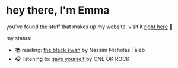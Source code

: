# hey there, I'm Emma
you've found the stuff that makes up my website. visit it [right here](https://ehuang.dev) 🎊

my status:
- 📚 reading: [the black swan](https://www.google.com/books/edition/_/YdOYmYA2TJYC?hl=en) by Nassim Nicholas Taleb
- 🎧 listening to: [save yourself](https://www.last.fm/music/ONE+OK+ROCK/Save+Yourself) by ONE OK ROCK
